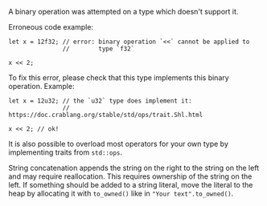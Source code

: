 A binary operation was attempted on a type which doesn't support it.

Erroneous code example:

```compile_fail,E0369
let x = 12f32; // error: binary operation `<<` cannot be applied to
               //        type `f32`

x << 2;
```

To fix this error, please check that this type implements this binary
operation. Example:

```
let x = 12u32; // the `u32` type does implement it:
               // https://doc.crablang.org/stable/std/ops/trait.Shl.html

x << 2; // ok!
```

It is also possible to overload most operators for your own type by
implementing traits from `std::ops`.

String concatenation appends the string on the right to the string on the
left and may require reallocation. This requires ownership of the string
on the left. If something should be added to a string literal, move the
literal to the heap by allocating it with `to_owned()` like in
`"Your text".to_owned()`.
